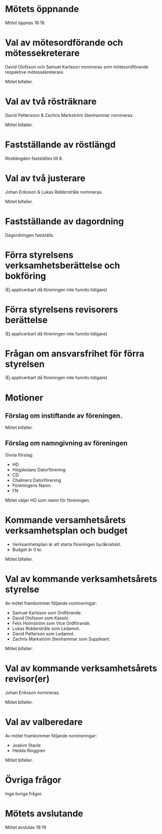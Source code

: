 # Mötets öppnande
Mötet öppnas 18:18.

# Val av mötesordförande och mötessekreterare
David Olofsson och Samuel Karlsson nomineras som mötesordförande respektive mötessekreterare.

Mötet bifaller.

# Val av två rösträknare
David Pettersson & Zachris Markström Stenhammar nomineras.

Mötet bifaller.

# Fastställande av röstlängd
Röstlängden fastställes till 8.

# Val av två justerare
Johan Eriksson & Lukas Ridderstråle nomineras.

Mötet bifaller.

# Fastställande av dagordning
Dagordningen fastställs.

# Förra styrelsens verksamhetsberättelse och bokföring
(Ej applicerbart då föreningen inte funnits tidigare)

# Förra styrelsens revisorers berättelse
(Ej applicerbart då föreningen inte funnits tidigare)

# Frågan om ansvarsfrihet för förra styrelsen
(Ej applicerbart då föreningen inte funnits tidigare)

# Motioner
## Förslag om instiftande av föreningen.
Mötet bifaller.

## Förslag om namngivning av föreningen 
Givna förslag:
- HD
- Högskolans Datorförening
- CD
- Chalmers Datorförening
- Föreningens Namn
- FN

Mötet väljer HD som namn för föreningen. 

# Kommande versamhetsårets verksamhetsplan och budget
- Verksamhetsplan är att starta föreningen byråkratiskt.
- Budget är 0 kr.

Mötet bifaller.

# Val av kommande verksamhetsårets styrelse
Av mötet framkommer följande nomineringar:
- Samuel Karlsson som Ordförande.
- David Olofsson som Kassör.
- Felix Holmström som Vice Ordförande.
- Lukas Ridderstråle som Ledamot.
- David Petterson som Ledamot.
- Zachris Markström Stenhammar som Suppleant.

Mötet bifaller.

# Val av kommande verksamhetsårets revisor(er)
Johan Eriksson nomineras.

Mötet bifaller.

# Val av valberedare
Av mötet framkommer följande nomineringar:
- Joakim Stavle
- Hedda Ringgren

Mötet bifaller.

# Övriga frågor
Inga övriga frågor.

# Mötets avslutande
Mötet avslutas 19:19
